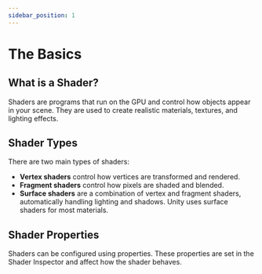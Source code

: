 ```yaml
---
sidebar_position: 1
---
```


# The Basics
## What is a Shader?
Shaders are programs that run on the GPU and control how objects appear in your scene. 
They are used to create realistic materials, textures, and lighting effects.

## Shader Types
There are two main types of shaders:
- **Vertex shaders** control how vertices are transformed and rendered.
- **Fragment shaders** control how pixels are shaded and blended.
- **Surface shaders** are a combination of vertex and fragment shaders, automatically handling lighting and shadows. Unity uses surface shaders for most materials.
## Shader Properties
Shaders can be configured using properties. These properties are set in the Shader Inspector and affect how the shader behaves.